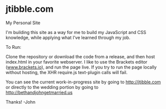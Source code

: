 jtibble.com
============

My Personal Site


I'm building this site as a way for me to build my JavaScript and CSS knowledge, while applying what I've learned through my job. 


To Run:

Clone the repository or download the code from a release, and then host index.html in your favorite webserver. I like to use the Brackets editor (www.brackets.io), and run the page live.
If you try to run the page locally without hosting, the XHR require.js text-plugin calls will fail.

You can see the current work-in-progress site by going to http://jtibble.com or directly to the wedding portion by going to http://bethandjohngetmarried.us 

Thanks!
-John